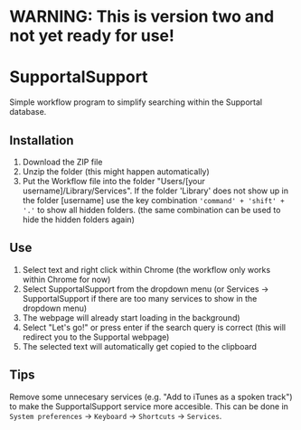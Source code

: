# WARNING: This is version two and not yet ready for use!

# SupportalSupport
Simple workflow program to simplify searching within the Supportal database.

## Installation
1. Download the ZIP file
2. Unzip the folder (this might happen automatically)
3. Put the Workflow file into the folder "Users/[your username]/Library/Services". If the folder 'Library' does not show up in the folder [username] use the key combination `'command' + 'shift' + '.'` to show all hidden folders. (the same combination can be used to hide the hidden folders again)

## Use
1. Select text and right click within Chrome (the workflow only works within Chrome for now)
2. Select SupportalSupport from the dropdown menu (or Services -> SupportalSupport if there are too many services to show in the dropdown menu)
3. The webpage will already start loading in the background)
4. Select "Let's go!" or press enter if the search query is correct (this will redirect you to the Supportal webpage)
5. The selected text will automatically get copied to the clipboard

## Tips
Remove some unnecesary services (e.g. "Add to iTunes as a spoken track") to make the SupportalSupport service more accesible. This can be done in `System preferences` -> `Keyboard` -> `Shortcuts` -> `Services`.
